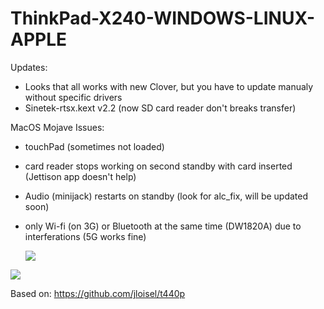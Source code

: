 # ThinkPad-X240-WINDOWS-LINUX-APPLE
 
Updates:
- Looks that all works with new Clover, but you have to update manualy without specific drivers  
- Sinetek-rtsx.kext v2.2 (now SD card reader don't breaks transfer) 

MacOS Mojave Issues:
- touchPad (sometimes not loaded) 
- card reader stops working on second standby with card inserted (Jettison app doesn't help) 
- Audio (minijack) restarts on standby (look for alc_fix, will be updated soon) 
- only Wi-fi (on 3G) or Bluetooth at the same time (DW1820A) due to interferations (5G works fine) 
 
  <img src="http://brak.99e.pl/2hack.jpg">
 <img src="http://brak.99e.pl/1hack.jpg">

Based on:
https://github.com/jloisel/t440p
